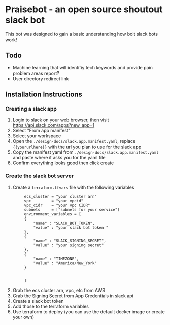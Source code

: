 # Praisebot - an open source shoutout slack bot
This bot was designed to gain a basic understanding how bolt slack bots work!

## Todo
- Machine learning that will identifiy tech keywords and provide pain problem areas report?
- User directory redirect link


## Installation Instructions

### Creating a slack app
1. Login to slack on your web browser, then visit https://api.slack.com/apps?new_app=1
2. Select "From app manifest"
3. Select your workspace
4. Open the `./design-docs/slack.app.manifest.yaml`, replace `{{yoururlhere}}` with the url you plan to use for the slack app
5. Copy the manifest yaml from `./design-docs/slack.app.manifest.yaml` and paste where it asks you for the yaml file
6. Confirm everything looks good then click create


### Create the slack bot server
1. Create a `terraform.tfvars` file with the following variables
   ```
        ecs_cluster = "your cluster arn"
        vpc         = "your vpcid"
        vpc_cidr    = "your vpc CIDR"
        subnets     = ["subnets for your service"]
        environment_variables = [
        {
            "name" : "SLACK_BOT_TOKEN",
            "value" : "your slack bot token "
        },
        {
            "name" : "SLACK_SIGNING_SECRET",
            "value" : "your signing secret"
        },
        {
            "name" : "TIMEZONE",
            "value" : "America/New_York"
        }


        ]
   ```
2. Grab the ecs cluster arn, vpc, etc from AWS
3. Grab the Signing Secret from App Credentials in slack api
4. Create a slack bot token
5. Add those to the terraform variables
6. Use terraform to deploy (you can use the default docker image or create your own)

